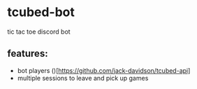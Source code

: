 # tcubed-bot
tic tac toe discord bot

## features:
- bot players ()[https://github.com/jack-davidson/tcubed-api]
- multiple sessions to leave and pick up games
